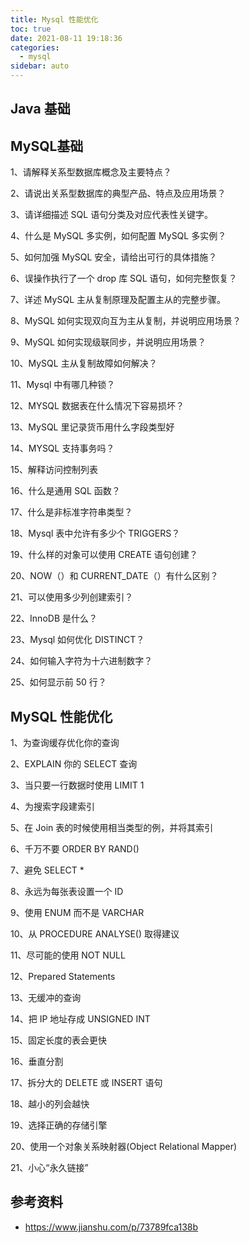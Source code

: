 ```yaml
---
title: Mysql 性能优化
toc: true
date: 2021-08-11 19:18:36
categories:
  - mysql
sidebar: auto
---
```




## Java 基础







## MySQL基础

1、请解释关系型数据库概念及主要特点？

2、请说出关系型数据库的典型产品、特点及应用场景？

3、请详细描述 SQL 语句分类及对应代表性关键字。

4、什么是 MySQL 多实例，如何配置 MySQL 多实例？

5、如何加强 MySQL 安全，请给出可行的具体措施？

6、误操作执行了一个 drop 库 SQL 语句，如何完整恢复？

7、详述 MySQL 主从复制原理及配置主从的完整步骤。

8、MySQL 如何实现双向互为主从复制，并说明应用场景？

9、MySQL 如何实现级联同步，并说明应用场景？

10、MySQL 主从复制故障如何解决？

11、Mysql 中有哪几种锁？

12、MYSQL 数据表在什么情况下容易损坏？

13、MySQL 里记录货币用什么字段类型好

14、MYSQL 支持事务吗？

15、解释访问控制列表

16、什么是通用 SQL 函数？

17、什么是非标准字符串类型？

18、Mysql 表中允许有多少个 TRIGGERS？

19、什么样的对象可以使用 CREATE 语句创建？

20、NOW（）和 CURRENT_DATE（）有什么区别？

21、可以使用多少列创建索引？

22、InnoDB 是什么？

23、Mysql 如何优化 DISTINCT？

24、如何输入字符为十六进制数字？

25、如何显示前 50 行？



## MySQL 性能优化



1、为查询缓存优化你的查询

2、EXPLAIN 你的 SELECT 查询

3、当只要一行数据时使用 LIMIT 1

4、为搜索字段建索引

5、在 Join 表的时候使用相当类型的例，并将其索引

6、千万不要 ORDER BY RAND()

7、避免 SELECT *

8、永远为每张表设置一个 ID

9、使用 ENUM 而不是 VARCHAR

10、从 PROCEDURE ANALYSE() 取得建议

11、尽可能的使用 NOT NULL

12、Prepared Statements

13、无缓冲的查询

14、把 IP 地址存成 UNSIGNED INT

15、固定长度的表会更快

16、垂直分割

17、拆分大的 DELETE 或 INSERT 语句

18、越小的列会越快

19、选择正确的存储引擎

20、使用一个对象关系映射器(Object Relational Mapper)

21、小心“永久链接”





## 参考资料

- https://www.jianshu.com/p/73789fca138b
